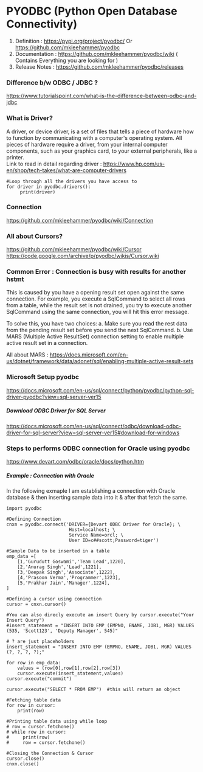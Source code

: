 # PYODBC (Python Open Database Connectivity)

1. Definition : https://pypi.org/project/pyodbc/ Or https://github.com/mkleehammer/pyodbc
2. Documentation : https://github.com/mkleehammer/pyodbc/wiki ( Contains Everything you are looking for )
3. Release Notes : https://github.com/mkleehammer/pyodbc/releases

### Difference b/w ODBC / JDBC ?
https://www.tutorialspoint.com/what-is-the-difference-between-odbc-and-jdbc

### What is Driver?
A driver, or device driver, is a set of files that tells a piece of hardware how to function by communicating with a computer's operating system. All pieces of hardware require a driver, from your internal computer components, such as your graphics card, to your external peripherals, like a printer.  
Link to read in detail regarding driver : https://www.hp.com/us-en/shop/tech-takes/what-are-computer-drivers
```
#Loop through all the drivers you have access to
for driver in pyodbc.drivers():
     print(driver) 
```     

### Connection
https://github.com/mkleehammer/pyodbc/wiki/Connection

### All about Cursors?
https://github.com/mkleehammer/pyodbc/wiki/Cursor  
https://code.google.com/archive/p/pyodbc/wikis/Cursor.wiki

### Common Error : Connection is busy with results for another hstmt 
This is caused by you have a opening result set open against the same connection. 
For example, you execute a SqlCommand to select all rows from a table, while the result set is not drained, you try to execute another SqlCommand using the same connection, you will hit this error message.

To solve this, you have two choices:
a. Make sure you read the rest data from the pending result set before you send the next SqlCommand.
b. Use MARS (Multiple Active ResultSet) connection setting to enable multiple active result set in a connection.

All about MARS : https://docs.microsoft.com/en-us/dotnet/framework/data/adonet/sql/enabling-multiple-active-result-sets

### Microsoft Setup pyodbc
https://docs.microsoft.com/en-us/sql/connect/python/pyodbc/python-sql-driver-pyodbc?view=sql-server-ver15
##### Download ODBC Driver for SQL Server
https://docs.microsoft.com/en-us/sql/connect/odbc/download-odbc-driver-for-sql-server?view=sql-server-ver15#download-for-windows


### Steps to performs ODBC connection for Oracle using pyodbc
https://www.devart.com/odbc/oracle/docs/python.htm

##### Example : Connection with Oracle
In the following exmaple I am establishing a connection with Oracle database & then inserting sample data into it & after that fetch the same.
```
import pyodbc 

#Defining Connection
cnxn = pyodbc.connect('DRIVER={Devart ODBC Driver for Oracle}; \
                       Host=localhost; \
                       Service Name=orcl; \
                       User ID=c##scott;Password=tiger')

#Sample Data to be inserted in a table 
emp_data =[
    [1,'Gurudutt Goswami','Team Lead',1220],
    [2,'Anurag Singh','Lead',1221],
    [3,'Deepak Singh','Associate',1222],
    [4,'Prasoon Verma','Programmer',1223],
    [5,'Prakhar Jain','Manager',1224],
]

#Defining a cursor using connection
cursor = cnxn.cursor()

#You can also direcly execute an insert Query by cursor.execute("Your Insert Query")
#insert_statement = "INSERT INTO EMP (EMPNO, ENAME, JOB1, MGR) VALUES (535, 'Scott123', 'Deputy Manager', 545)"

# ? are just placeholders
insert_statement = "INSERT INTO EMP (EMPNO, ENAME, JOB1, MGR) VALUES (?, ?, ?, ?);"

for row in emp_data:
    values = (row[0],row[1],row[2],row[3])
    cursor.execute(insert_statement,values)
cursor.execute("commit")

cursor.execute("SELECT * FROM EMP")  #this will return an object 

#Fetching table data
for row in cursor:
    print(row)

#Printing table data using while loop
# row = cursor.fetchone()
# while row in cursor:
#     print(row) 
#     row = cursor.fetchone()

#Closing the Connection & Cursor
cursor.close()
cnxn.close()
```

